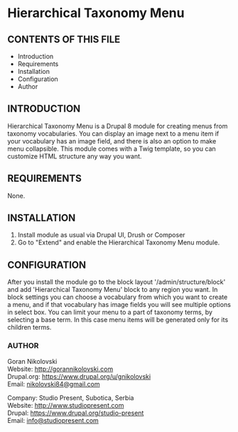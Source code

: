 # Hierarchical Taxonomy Menu

## CONTENTS OF THIS FILE

  * Introduction
  * Requirements
  * Installation
  * Configuration
  * Author

## INTRODUCTION

Hierarchical Taxonomy Menu is a Drupal 8 module for creating menus from taxonomy
vocabularies. You can display an image next to a menu item if your vocabulary
has an image field, and there is also an option to make menu collapsible. This
module comes with a Twig template, so you can customize HTML structure any way
you want.

## REQUIREMENTS

None.

## INSTALLATION

1. Install module as usual via Drupal UI, Drush or Composer
2. Go to "Extend" and enable the Hierarchical Taxonomy Menu module.

## CONFIGURATION

After you install the module go to the block layout '/admin/structure/block' and
add 'Hierarchical Taxonomy Menu' block to any region you want. In block settings
you can choose a vocabulary from which you want to create a menu, and if that
vocabulary has image fields you will see multiple options in select box. You can
limit your menu to a part of taxonomy terms, by selecting a base term. In this
case menu items will be generated only for its children terms.

### AUTHOR

Goran Nikolovski  
Website: http://gorannikolovski.com   
Drupal.org: https://www.drupal.org/u/gnikolovski   
Email: nikolovski84@gmail.com   

Company: Studio Present, Subotica, Serbia   
Website: http://www.studiopresent.com   
Drupal: https://www.drupal.org/studio-present   
Email: info@studiopresent.com
